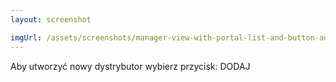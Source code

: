 ```yaml
---
layout: screenshot

imgUrl: /assets/screenshots/manager-view-with-portal-list-and-button-add.png
---
```

Aby utworzyć nowy dystrybutor wybierz przycisk: DODAJ

